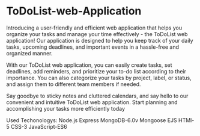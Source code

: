 # ToDoList-web-Application

Introducing a user-friendly and efficient web application that helps you organize your tasks and manage your time effectively - the ToDoList web application! Our application is designed to help you keep track of your daily tasks, upcoming deadlines, and important events in a hassle-free and organized manner.

With our ToDoList web application, you can easily create tasks, set deadlines, add reminders, and prioritize your to-do list according to their importance. You can also categorize your tasks by project, label, or status, and assign them to different team members if needed.

Say goodbye to sticky notes and cluttered calendars, and say hello to our convenient and intuitive ToDoList web application. Start planning and accomplishing your tasks more efficiently today

Used Techonologys: Node.js Express MongoDB-6.0v Mongoose EJS HTMl-5 CSS-3 JavaScript-ES6
